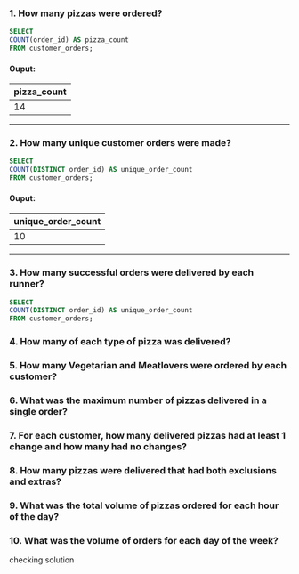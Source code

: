 ### 1. How many pizzas were ordered?

```sql
SELECT
COUNT(order_id) AS pizza_count
FROM customer_orders;
```

#### Ouput:
| pizza_count |
| ----------- |
| 14          |

***

### 2. How many unique customer orders were made?

```sql
SELECT
COUNT(DISTINCT order_id) AS unique_order_count
FROM customer_orders;
```

#### Ouput:
| unique_order_count |
| ------------------ |
| 10                 |

***

### 3. How many successful orders were delivered by each runner?

```sql
SELECT
COUNT(DISTINCT order_id) AS unique_order_count
FROM customer_orders;
```


### 4. How many of each type of pizza was delivered?
### 5. How many Vegetarian and Meatlovers were ordered by each customer?
### 6. What was the maximum number of pizzas delivered in a single order?
### 7. For each customer, how many delivered pizzas had at least 1 change and how many had no changes?
### 8. How many pizzas were delivered that had both exclusions and extras?
### 9. What was the total volume of pizzas ordered for each hour of the day?
### 10. What was the volume of orders for each day of the week?

checking solution
